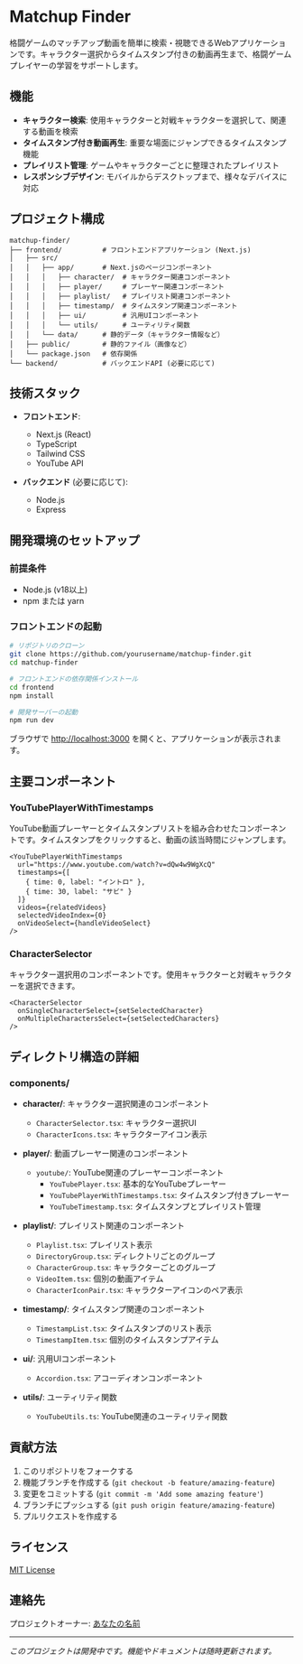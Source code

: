 # Matchup Finder

格闘ゲームのマッチアップ動画を簡単に検索・視聴できるWebアプリケーションです。キャラクター選択からタイムスタンプ付きの動画再生まで、格闘ゲームプレイヤーの学習をサポートします。

## 機能

- **キャラクター検索**: 使用キャラクターと対戦キャラクターを選択して、関連する動画を検索
- **タイムスタンプ付き動画再生**: 重要な場面にジャンプできるタイムスタンプ機能
- **プレイリスト管理**: ゲームやキャラクターごとに整理されたプレイリスト
- **レスポンシブデザイン**: モバイルからデスクトップまで、様々なデバイスに対応

## プロジェクト構成

```
matchup-finder/
├── frontend/          # フロントエンドアプリケーション (Next.js)
│   ├── src/
│   │   ├── app/       # Next.jsのページコンポーネント
│   │   │   ├── character/  # キャラクター関連コンポーネント
│   │   │   ├── player/     # プレーヤー関連コンポーネント
│   │   │   ├── playlist/   # プレイリスト関連コンポーネント
│   │   │   ├── timestamp/  # タイムスタンプ関連コンポーネント
│   │   │   ├── ui/         # 汎用UIコンポーネント
│   │   │   └── utils/      # ユーティリティ関数
│   │   └── data/      # 静的データ（キャラクター情報など）
│   ├── public/        # 静的ファイル（画像など）
│   └── package.json   # 依存関係
└── backend/           # バックエンドAPI (必要に応じて)
```

## 技術スタック

- **フロントエンド**:
  - Next.js (React)
  - TypeScript
  - Tailwind CSS
  - YouTube API

- **バックエンド** (必要に応じて):
  - Node.js
  - Express

## 開発環境のセットアップ

### 前提条件

- Node.js (v18以上)
- npm または yarn

### フロントエンドの起動

```bash
# リポジトリのクローン
git clone https://github.com/yourusername/matchup-finder.git
cd matchup-finder

# フロントエンドの依存関係インストール
cd frontend
npm install

# 開発サーバーの起動
npm run dev
```

ブラウザで [http://localhost:3000](http://localhost:3000) を開くと、アプリケーションが表示されます。

## 主要コンポーネント

### YouTubePlayerWithTimestamps

YouTube動画プレーヤーとタイムスタンプリストを組み合わせたコンポーネントです。タイムスタンプをクリックすると、動画の該当時間にジャンプします。

```tsx
<YouTubePlayerWithTimestamps
  url="https://www.youtube.com/watch?v=dQw4w9WgXcQ"
  timestamps={[
    { time: 0, label: "イントロ" },
    { time: 30, label: "サビ" }
  ]}
  videos={relatedVideos}
  selectedVideoIndex={0}
  onVideoSelect={handleVideoSelect}
/>
```

### CharacterSelector

キャラクター選択用のコンポーネントです。使用キャラクターと対戦キャラクターを選択できます。

```tsx
<CharacterSelector 
  onSingleCharacterSelect={setSelectedCharacter}
  onMultipleCharactersSelect={setSelectedCharacters}
/>
```

## ディレクトリ構造の詳細

### components/

- **character/**: キャラクター選択関連のコンポーネント
  - `CharacterSelector.tsx`: キャラクター選択UI
  - `CharacterIcons.tsx`: キャラクターアイコン表示

- **player/**: 動画プレーヤー関連のコンポーネント
  - `youtube/`: YouTube関連のプレーヤーコンポーネント
    - `YouTubePlayer.tsx`: 基本的なYouTubeプレーヤー
    - `YouTubePlayerWithTimestamps.tsx`: タイムスタンプ付きプレーヤー
    - `YouTubeTimestamp.tsx`: タイムスタンプとプレイリスト管理

- **playlist/**: プレイリスト関連のコンポーネント
  - `Playlist.tsx`: プレイリスト表示
  - `DirectoryGroup.tsx`: ディレクトリごとのグループ
  - `CharacterGroup.tsx`: キャラクターごとのグループ
  - `VideoItem.tsx`: 個別の動画アイテム
  - `CharacterIconPair.tsx`: キャラクターアイコンのペア表示

- **timestamp/**: タイムスタンプ関連のコンポーネント
  - `TimestampList.tsx`: タイムスタンプのリスト表示
  - `TimestampItem.tsx`: 個別のタイムスタンプアイテム

- **ui/**: 汎用UIコンポーネント
  - `Accordion.tsx`: アコーディオンコンポーネント

- **utils/**: ユーティリティ関数
  - `YouTubeUtils.ts`: YouTube関連のユーティリティ関数

## 貢献方法

1. このリポジトリをフォークする
2. 機能ブランチを作成する (`git checkout -b feature/amazing-feature`)
3. 変更をコミットする (`git commit -m 'Add some amazing feature'`)
4. ブランチにプッシュする (`git push origin feature/amazing-feature`)
5. プルリクエストを作成する

## ライセンス

[MIT License](LICENSE)

## 連絡先

プロジェクトオーナー: [あなたの名前](mailto:your.email@example.com)

---

*このプロジェクトは開発中です。機能やドキュメントは随時更新されます。* 